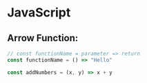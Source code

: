 # JavaScript

## Arrow Function: 

```js
// const functionName = parameter => return
const functionName = () => "Hello"

const addNumbers = (x, y) => x + y
```
